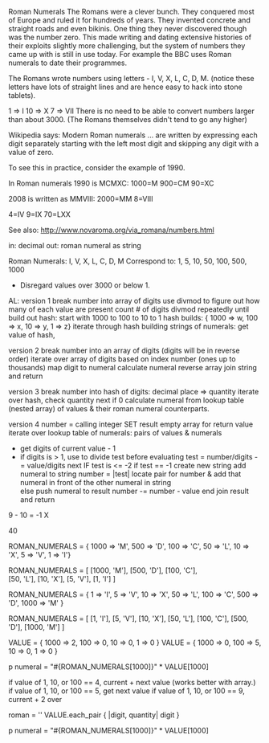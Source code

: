 Roman Numerals
The Romans were a clever bunch. They conquered most of Europe and ruled it for hundreds of years. They invented concrete and straight roads and even bikinis. One thing they never discovered though was the number zero. This made writing and dating extensive histories of their exploits slightly more challenging, but the system of numbers they came up with is still in use today. For example the BBC uses Roman numerals to date their programmes.

The Romans wrote numbers using letters - I, V, X, L, C, D, M. (notice these letters have lots of straight lines and are hence easy to hack into stone tablets).

 1  => I
10  => X
 7  => VII
There is no need to be able to convert numbers larger than about 3000. (The Romans themselves didn't tend to go any higher)

Wikipedia says: Modern Roman numerals ... are written by expressing each digit separately starting with the left most digit and skipping any digit with a value of zero.

To see this in practice, consider the example of 1990.

In Roman numerals 1990 is MCMXC:
1000=M
900=CM
90=XC

2008 is written as MMVIII:
2000=MM
8=VIII

4=IV
9=IX
70=LXX

See also: http://www.novaroma.org/via_romana/numbers.html


in: decimal
out: roman numeral as string

Roman Numerals: I, V, X, L, C, D, M
Correspond to: 1, 5, 10, 50, 100, 500, 1000
* Disregard values over 3000 or below 1.

AL:
version 1
break number into array of digits
  use divmod to figure out how many of each value are present
  count # of digits
  divmod repeatedly until build out hash:
    start with 1000
    to 100
    to 10
    to 1
    hash builds: { 1000 => w, 100 => x, 10 => y, 1 => z}
iterate through hash building strings of numerals:
  get value of hash,


version 2
break number into an array of digits
(digits will be in reverse order)
iterate over array of digits based on index number (ones up to thousands)
map digit to numeral
  calculate numeral
reverse array
join string and return

version 3
break number into hash of digits: decimal place => quantity
iterate over hash, check quantity
  next if 0
  calculate numeral from lookup table (nested array) of values & their roman numeral counterparts.


version 4
number = calling integer
SET result empty array for return value
iterate over lookup table of numerals: pairs of values & numerals
* get digits of current value - 1
* if digits is > 1, use to divide test before evaluating
  test = number/digits -= value/digits
  next IF test is <= -2
  if test == -1
    create new string
    add numeral to string
    number = |test|
      locate pair for number & add that numeral in front of the other numeral in string    
  else
    push numeral to result
    number -= number - value
  end
join result and return

9 - 10 = -1
X


40

ROMAN_NUMERALS = { 1000 => 'M', 500 => 'D', 100 => 'C',
                   50 => 'L', 10 => 'X', 5 => 'V', 1 => 'I'}

ROMAN_NUMERALS = [ [1000, 'M'], [500, 'D'], [100, 'C'],             
                   [50, 'L'], [10, 'X'], [5, 'V'], [1, 'I'] ]

ROMAN_NUMERALS = { 1 => 'I', 5 => 'V', 10 => 'X', 50 => 'L',
                   100 => 'C', 500 => 'D', 1000 => 'M' }

ROMAN_NUMERALS = [ [1, 'I'], [5, 'V'], [10, 'X'], [50, 'L'],
                   [100, 'C'], [500, 'D'], [1000, 'M'] ]


VALUE = { 1000 => 2, 100 => 0, 10 => 0, 1 => 0 }
VALUE = { 1000 => 0, 100 => 5, 10 => 0, 1 => 0 }

p numeral = "#{ROMAN_NUMERALS[1000]}" * VALUE[1000]

if value of 1, 10, or 100 == 4, current + next value (works better with array.)
if value of 1, 10, or 100 == 5, get next value
if value of 1, 10, or 100 == 9, current + 2 over

roman = ''
VALUE.each_pair { |digit, quantity|
  digit
  }

p numeral = "#{ROMAN_NUMERALS[1000]}" * VALUE[1000]
